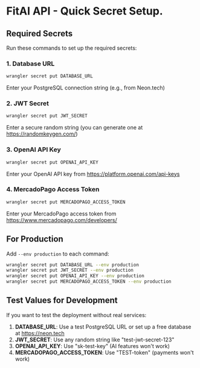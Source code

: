 # FitAI API - Quick Secret Setup.

## Required Secrets

Run these commands to set up the required secrets:

### 1. Database URL
```bash
wrangler secret put DATABASE_URL
```
Enter your PostgreSQL connection string (e.g., from Neon.tech)

### 2. JWT Secret
```bash
wrangler secret put JWT_SECRET
```
Enter a secure random string (you can generate one at https://randomkeygen.com/)

### 3. OpenAI API Key
```bash
wrangler secret put OPENAI_API_KEY
```
Enter your OpenAI API key from https://platform.openai.com/api-keys

### 4. MercadoPago Access Token
```bash
wrangler secret put MERCADOPAGO_ACCESS_TOKEN
```
Enter your MercadoPago access token from https://www.mercadopago.com/developers/

## For Production

Add `--env production` to each command:
```bash
wrangler secret put DATABASE_URL --env production
wrangler secret put JWT_SECRET --env production
wrangler secret put OPENAI_API_KEY --env production
wrangler secret put MERCADOPAGO_ACCESS_TOKEN --env production
```

## Test Values for Development

If you want to test the deployment without real services:

1. **DATABASE_URL**: Use a test PostgreSQL URL or set up a free database at https://neon.tech
2. **JWT_SECRET**: Use any random string like "test-jwt-secret-123"
3. **OPENAI_API_KEY**: Use "sk-test-key" (AI features won't work)
4. **MERCADOPAGO_ACCESS_TOKEN**: Use "TEST-token" (payments won't work)